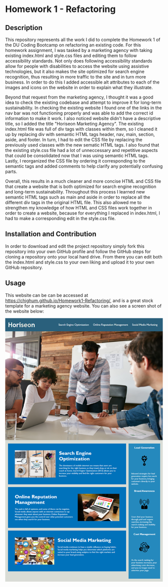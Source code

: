 # Homework 1 - Refactoring

## Description

This repository represents all the work I did to complete the Homework 1 of the DU Coding Bootcamp on refactoring an existing code. For this homework assignment, I was tasked by a marketing agency with taking existing index.html and style.css files and editing them to follow accessibility standards. Not only does following accessibility standards allow for people with disabilities to access the website using assistive technologies, but it also makes the site optimized for search engine recognition, thus resulting in more traffic to the site and in turn more business. In order to do this I added accessible alt attributes to each of the images and icons on the website in order to explain what they illustrate.

Beyond that request from the marketing agency, I thought it was a good idea to check the existing codebase and attempt to improve it for long-term sustainability. In checking the existing website I found one of the links in the nav bar was not functioning properly and was able to add the correct id information to make it work. I also noticed website didn't have a descriptive title, so I added the title "Horiseon Marketing Agency". The existing index.html file was full of div tags with classes within them, so I cleaned it up by replacing div with semantic HTML tags header, nav, main, section, aside, and footer. In turn, I had to edit the CSS file by replacing the previously used classes with the new sematic HTML tags. I also found that the existing style.css file had a lot of unneccessary and repetitive aspects that could be consolidated now that I was using semantic HTML tags. Lastly, I reorganized the CSS file by ordering it corresponding to the semantic tags and added comments to help clarify any potentially confusing parts.

Overall, this results in a much cleaner and more concise HTML and CSS file that create a website that is both optimized for search engine recognition and long-term sustainability. Throughout this process I learned new semantic HTML tags such as main and aside in order to replace all the different div tags in the original HTML file. This also allowed me to strengthen my knowledge of how HTML and CSS files work together in order to create a website, because for everything I replaced in index.html, I had to make a corresponding edit in the style.css file.

## Installation and Contribution

In order to download and edit the project repository simply fork this repository into your own GitHub profile and follow the GitHub steps for cloning a repository onto your local hard drive. From there you can edit both the index.html and style.css to your own liking and upload it to your own GitHub repository.

## Usage

This website can be can be accessed at https://chighum.github.io/Homework1-Refactoring/, and is a great stock template for a marketing agency website. You can also see a screen shot of the website below:

![Website Screenshot](./assets/images/Screenshot.png)

